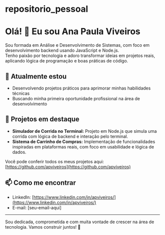 # repositorio_pessoal
# Olá! 👋 Eu sou Ana Paula Viveiros

Sou formada em Análise e Desenvolvimento de Sistemas, com foco em desenvolvimento backend usando JavaScript e Node.js.  
Tenho paixão por tecnologia e adoro transformar ideias em projetos reais, aplicando lógica de programação e boas práticas de código.  

## 🔭 Atualmente estou  
- Desenvolvendo projetos práticos para aprimorar minhas habilidades técnicas  
- Buscando minha primeira oportunidade profissional na área de desenvolvimento  

## 🚀 Projetos em destaque  
- **Simulador de Corrida no Terminal:** Projeto em Node.js que simula uma corrida com lógica de backend e interação pelo terminal.  
- **Sistema de Carrinho de Compras:** Implementação de funcionalidades inspiradas em plataformas reais, com foco em usabilidade e lógica de dados.  

Você pode conferir todos os meus projetos aqui: [https://github.com/apviveiros](https://github.com/apviveiros)

## 📫 Como me encontrar  
- LinkedIn: [https://www.linkedin.com/in/apviveiros/](https://www.linkedin.com/in/apviveiros/)  
- E-mail: [seu-email-aqui]  

---

Sou dedicada, comprometida e com muita vontade de crescer na área de tecnologia. Vamos construir juntos! 🚀

